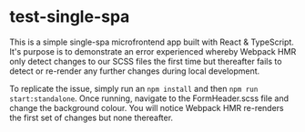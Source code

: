 # test-single-spa
This is a simple single-spa microfrontend app built with React &amp; TypeScript. It's purpose is to demonstrate an error experienced whereby Webpack HMR only detect changes to our SCSS files the first time but thereafter fails to detect or re-render any further changes during local development.

To replicate the issue, simply run an `npm install` and then `npm run start:standalone`. Once running, navigate to the FormHeader.scss file and change the background colour. You will notice Webpack HMR re-renders the first set of changes but none thereafter.
